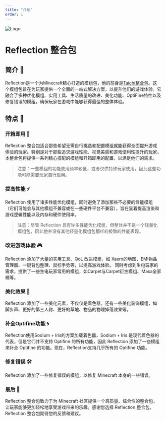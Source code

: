 ```yaml
---
title: "介绍"
order: 1
---
```


![Logo](/assets/images/modpack_banner.png)

# Reflection 整合包

## 简介 🎨

Reflection是一个为Minecraft精心打造的模组包，他的前身是[Taichi整合包](https://modrinth.com/modpack/taichi/)。这个模组包旨在为玩家提供一个全面的一站式解决方案，以提升他们的游戏体验。它融合了多种优化模组、实用工具、生活质量的改进、美化功能、OptiFine特性以及修复错误的模组，确保玩家在游戏中能够获得最佳的整体体验。

## 特点 🌟

### 开箱即用 🎁

Reflection 整合包适合那些希望无需自行挑选和配置模组就能获得全面提升游戏体验的玩家。特别是对于那些追求游戏性能、视觉美感和游戏便利性提升的玩家，本整合包将提供一系列精心搭配的模组和开箱即用的配置，以满足他们的需求。

> 注意：一些模组的功能使用频率较低，或者仅供特殊玩家使用，因此这些功能可能需要玩家自行启用。

### 提高性能 ⚡

Reflection 使用了诸多性能优化模组，同时避免了添加那些不必要的性能模组（它们可能会与其他模组不兼容或在一些硬件平台不兼容），旨在显着提高渲染和游戏逻辑性能以及内存和硬件使用率。

> 注意：尽管 Reflection 具有许多性能优化模组，但整体并不是一个轻量化模组包，因此他并没有其他轻量化模组包那样的极致的性能表现。

### 改进游戏体验 🎮

Reflection 添加了大量的实用工具、QoL 改进模组，如 Xaero的地图、EMI物品管理器、一键背包整理、鼠标手势等，以提高游戏体验。
同时考虑到生电玩家的需求，提供了一些生电玩家常用的模组，如Carpet与Carpet衍生模组、Masa全家桶等。

### 美化效果 🌈

Reflection 添加了一些美化元素，不仅仅是着色器，还有一些美化装饰模组，如脚步声、更好的第三人称、更好的草地、物品的物理掉落效果等。

### 补全Optifine功能 🌀

Reflection使用Sodium + Iris的方案加载着色器，Sodium + Iris 是现代着色器的代表，但是它们并不支持 Optifine 的所有功能，因此 Reflection 添加了一些模组来补全 Optifine 的功能。现在，Reflection支持几乎所有的 Optifine 功能。
 
### 修复错误 🛠️

Reflection 添加了一些修复错误的模组，以修复 Minecraft 本身的一些错误。

### 最后 📜
Reflection 整合包致力于为 Minecraft 社区提供一个高质量、综合性的整合包，让玩家能够更加轻松地享受游戏带来的乐趣。感谢您选择 Reflection 整合包，Reflection 整合包期待您的反馈和建议。